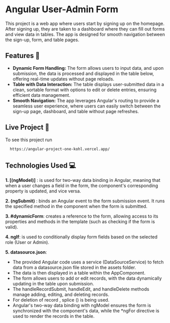 
# Angular User-Admin Form


This project is a web app where users start by signing up on the homepage. After signing up, they are taken to a dashboard where they can fill out forms and view data in tables. The app is designed for smooth navigation between the sign-up, form, and table pages.
## Features  🚀

- **Dynamic Form Handling:** The form allows users to input data, and upon submission, the data is processed and displayed in the table below, offering real-time updates without page reloads.
- **Table with Data Interaction:** The table displays user-submitted data in a clean, sortable format with options to edit or delete entries, ensuring efficient data management.
- **Smooth Navigation:** The app leverages Angular's routing to provide a seamless user experience, where users can easily switch between the sign-up page, dashboard, and table without page refreshes.


##  Live Project 🔭

To see this project run

```bash
  https://angular-project-one-kohl.vercel.app/
```


## Technologies Used  💻

**1. [(ngModel)]** : is used for two-way data binding in Angular, meaning that when a user changes a field in the form, the component's corresponding property is updated, and vice versa.

**2. (ngSubmit)** : binds an Angular event to the form submission event. It runs the specified method in the component when the form is submitted.

**3. #dynamicForm**: creates a reference to the form, allowing access to its properties and methods in the template (such as checking if the form is valid).

**4. ngIf**: is used to conditionally display form fields based on the selected role (User or Admin).

**5. datasource.json**:
- The provided Angular code uses a service (DataSourceService) to fetch data from a datasource.json file stored in the assets folder. 
- The data is then displayed in a table within the AppComponent. 
- The form allows users to add or edit records, with the data dynamically updating in the table upon submission. 
- The handleRecordSubmit, handleEdit, and handleDelete methods manage adding, editing, and deleting records. 
- For deletion of record , splice () is being used.
- Angular's two-way data binding with ngModel ensures the form is synchronized with the component's data, while the *ngFor directive is used to render the records in the table.

